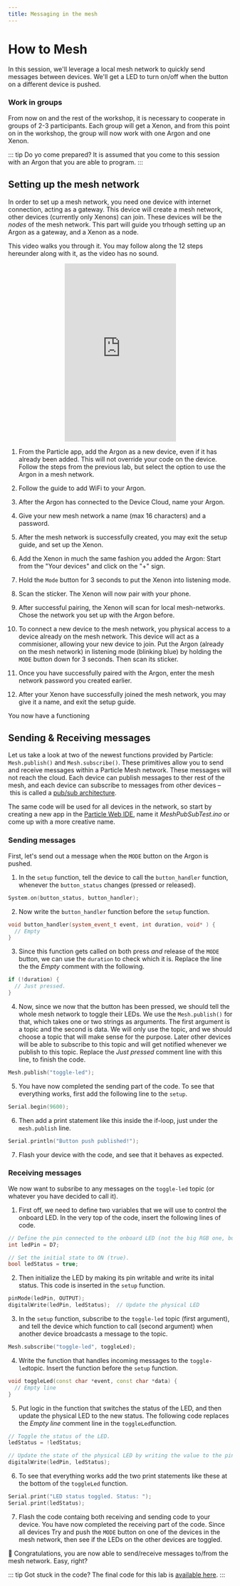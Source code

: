 ```yaml
---
title: Messaging in the mesh
---
```


# How to Mesh

<SessionHeader
:goal="'Publish and receive messages to/from the mesh.'"
:time="20"
:tools="[
  'Argon',
  'Xenon',
  '2 Grove starter kits for Particle mesh'
  ]"
/>

In this session, we'll leverage a local mesh network to quickly send messages between devices. We'll get a LED to turn on/off when the button on a different device is pushed.

### Work in groups
From now on and the rest of the workshop, it is necessary to cooperate in groups of 2-3 participants. Each group will get a Xenon, and from this point on in the workshop, the group will now work with one Argon and one Xenon.

::: tip Do yo come prepared?
It is assumed that you come to this session with an Argon that you are able to program.
:::

## Setting up the mesh network
In order to set up a mesh network, you need one device with internet connection, acting as a gateway. This device will create a mesh network, other devices (currently only Xenons) can join. These devices will be the *nodes* of the mesh network. This part will guide you trhough setting up an Argon as a gateway, and a Xenon as a node.

This video walks you through it. You may follow along the 12 steps hereunder along with it, as the video has no sound.


<div align="center">
<iframe width="250" height="400" src="https://www.youtube.com/embed/MJ3aon2953I" frameborder="0" allow="autoplay; encrypted-media" allowfullscreen></iframe> 
</div>

1. From the Particle app, add the Argon as a new device, even if it has already been added. This will not override your code on the device. Follow the steps from the previous lab, but select the option to use the Argon in a mesh network.

2. Follow the guide to add WiFi to your Argon.

3. After the Argon has connected to the Device Cloud, name your Argon.

4. Give your new mesh network a name (max 16 characters) and a password.

5. After the mesh network is successfully created, you may exit the setup guide, and set up the Xenon.

6. Add the Xenon in much the same fashion you added the Argon: Start from the "Your devices" and click on the "+" sign.

7. Hold the `Mode` button for 3 seconds to put the Xenon into listening mode.

8. Scan the sticker. The Xenon will now pair with your phone.

9. After successful pairing, the Xenon will scan for local mesh-networks. Chose the network you set up with the Argon before.

10. To connect a new device to the mesh network, you physical access to a device already on the mesh network. This device will act as a commisioner, allowing your new device to join. Put the Argon (already on the mesh network) in listening mode (blinking blue) by holding the `MODE` button down for 3 seconds. Then scan its sticker.

11. Once you have successfully paired with the Argon, enter the mesh network password you created earlier.

12. After your Xenon have successfully joined the mesh network, you may give it a name, and exit the setup guide.

You now have a functioning 

## Sending & Receiving messages

Let us take a look at two of the newest functions provided by Particle: `Mesh.publish()` and `Mesh.subscribe()`. These primitives allow you to send and receive messages within a Particle Mesh network. These messages will not reach the cloud. Each device can publish messages to ther rest of the mesh, and each device can subscribe to messages from other devices – this is called a [pub/sub architecture](https://en.wikipedia.org/wiki/Publish%E2%80%93subscribe_pattern).


The same code will be used for all devices in the network, so start by creating a new app in the [Particle Web IDE](https://build.particle.io/build/new), name it *MeshPubSubTest.ino* or come up with a more creative name.

### Sending messages
First, let's send out a message when the `MODE` button on the Argon is pushed.

1. In the `setup` function, tell the device to call the `button_handler` function, whenever the `button_status` changes (pressed or released).

```cpp
System.on(button_status, button_handler);
```

2. Now write the `button_handler` function before the `setup` function.
``` cpp
void button_handler(system_event_t event, int duration, void* ) {
  // Empty
}
```

3. Since this function gets called on both press *and* release of the `MODE` button, we can use the `duration` to check which it is. Replace the line the the *Empty* comment with the following.

```cpp
if (!duration) {
  // Just pressed.
}
```

4. Now, since we now that the button has been pressed, we should tell the whole mesh network to toggle their LEDs. We use the `Mesh.publish()` for that, which takes one or two strings as arguments. The first argument is a topic and the second is data. We will only use the topic, and we should choose a topic that will make sense for the purpose. Later other devices will be able to subscribe to this topic and will get notified whenever we publish to this topic. Replace the *Just pressed* comment line with this line, to finish the code.

```cpp
Mesh.publish("toggle-led");
```

5. You have now completed the sending part of the code. To see that everything works, first add the following line to the `setup`.
```cpp
Serial.begin(9600);
```

6. Then add a print statement like this inside the if-loop, just under the `mesh.publish` line.

```cpp
Serial.println("Button push published!");
 ```

7. Flash your device with the code, and see that it behaves as expected.

### Receiving messages
We now want to subsribe to any messages on the `toggle-led` topic (or whatever you have decided to call it).

1. First off, we need to define two variables that we will use to control the onboard LED. In the very top of the code, insert the following lines of code.
```cpp
// Define the pin connected to the onboard LED (not the big RGB one, but the smaller one just right of the USB).
int ledPin = D7;

// Set the initial state to ON (true).
bool ledStatus = true;
```

2. Then initialize the LED by making its pin writable and write its inital status. This code is inserted in the `setup` function.
```cpp
pinMode(ledPin, OUTPUT);
digitalWrite(ledPin, ledStatus);  // Update the physical LED
```

3. In the `setup` function, subscribe to the `toggle-led` topic (first argument), and tell the device which function to call (second argument) when another device broadcasts a message to the topic.
```cpp
Mesh.subscribe("toggle-led", toggleLed);
```

4. Write the function that handles incoming messages to the `toggle-led`topic. Insert the function before the `setup` function.

``` cpp
void toggleLed(const char *event, const char *data) {
  // Empty line
}
```

5. Put logic in the function that switches the status of the LED, and then update the physical LED to the new status. The following code replaces the *Empty line* comment line in the `toggleLed`function.

``` cpp
// Toggle the status of the LED.
ledStatus = !ledStatus;

// Update the state of the physical LED by writing the value to the pin
digitalWrite(ledPin, ledStatus);
```

6. To see that everything works add the two print statements like these at the bottom of the `toggleLed` function.

```cpp
Serial.print("LED status toggled. Status: ");
Serial.print(ledStatus);
```

7. Flash the code containg both receiving and sending code to your device. You have now completed the receiving part of the code. Since all devices  Try and push the `MODE` button on one of the devices in the mesh network, then see if the LEDs on the other devices are toggled.

:tada: Congratulations, you are now able to send/receive messages to/from the mesh network. Easy, right?


::: tip Got stuck in the code?
The final code for this lab is [available here](https://go.particle.io/shared_apps/5bf709ee4a72e15412000614).
:::

